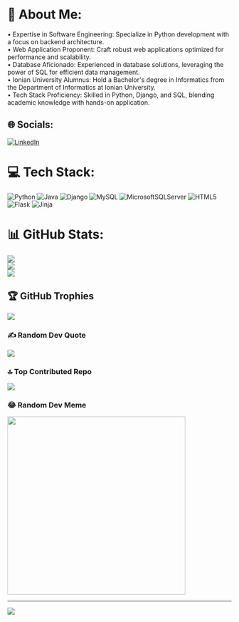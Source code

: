 # 💫 About Me:
• Expertise in Software Engineering: Specialize in Python development with a focus on backend architecture.<br>
• Web Application Proponent: Craft robust web applications optimized for performance and scalability.<br>
• Database Aficionado: Experienced in database solutions, leveraging the power of SQL for efficient data management.<br>
• Ionian University Alumnus: Hold a Bachelor's degree in Informatics from the Department of Informatics at Ionian University.<br>
• Tech Stack Proficiency: Skilled in Python, Django, and SQL, blending academic knowledge with hands-on application.<br>


## 🌐 Socials:
[![LinkedIn](https://img.shields.io/badge/LinkedIn-%230077B5.svg?logo=linkedin&logoColor=white)]([thomas-vasileiadis](https://www.linkedin.com/in/thomas-vasileiadis/)) 

# 💻 Tech Stack:
![Python](https://img.shields.io/badge/python-3670A0?style=plastic&logo=python&logoColor=ffdd54) ![Java](https://img.shields.io/badge/java-%23ED8B00.svg?style=plastic&logo=openjdk&logoColor=white) ![Django](https://img.shields.io/badge/django-%23092E20.svg?style=plastic&logo=django&logoColor=white) ![MySQL](https://img.shields.io/badge/mysql-%2300000f.svg?style=plastic&logo=mysql&logoColor=white) ![MicrosoftSQLServer](https://img.shields.io/badge/Microsoft%20SQL%20Server-CC2927?style=plastic&logo=microsoft%20sql%20server&logoColor=white) ![HTML5](https://img.shields.io/badge/html5-%23E34F26.svg?style=plastic&logo=html5&logoColor=white) ![Flask](https://img.shields.io/badge/flask-%23000.svg?style=plastic&logo=flask&logoColor=white) ![Jinja](https://img.shields.io/badge/jinja-white.svg?style=plastic&logo=jinja&logoColor=black)
# 📊 GitHub Stats:
![](https://github-readme-stats.vercel.app/api?username=ThomasVasileiadis&theme=dark&hide_border=false&include_all_commits=true&count_private=true)<br/>
![](https://github-readme-streak-stats.herokuapp.com/?user=ThomasVasileiadis&theme=dark&hide_border=false)<br/>
![](https://github-readme-stats.vercel.app/api/top-langs/?username=ThomasVasileiadis&theme=dark&hide_border=false&include_all_commits=true&count_private=true&layout=compact)

## 🏆 GitHub Trophies
![](https://github-profile-trophy.vercel.app/?username=ThomasVasileiadis&theme=radical&no-frame=false&no-bg=true&margin-w=4)

### ✍️ Random Dev Quote
![](https://quotes-github-readme.vercel.app/api?type=horizontal&theme=radical)

### 🔝 Top Contributed Repo
![](https://github-contributor-stats.vercel.app/api?username=ThomasVasileiadis&limit=5&theme=dark&combine_all_yearly_contributions=true)

### 😂 Random Dev Meme
<img src='https://randommeme-five.vercel.app/' style="height: 400px;"/>

---
[![](https://visitcount.itsvg.in/api?id=ThomasVasileiadis&icon=0&color=0)](https://visitcount.itsvg.in)



<!-- Proudly created with GPRM ( https://gprm.itsvg.in ) -->
